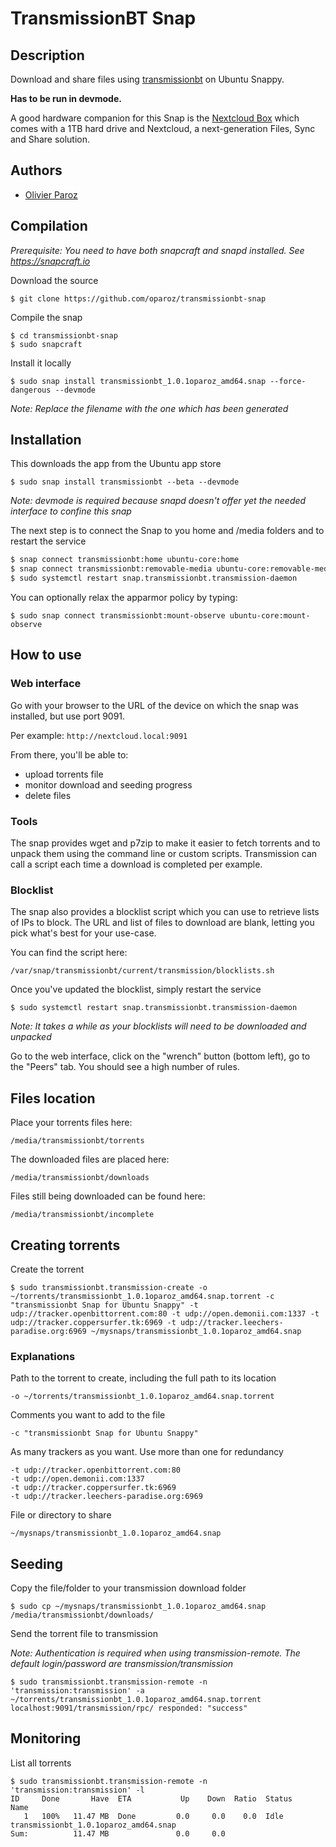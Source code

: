 # TransmissionBT Snap

## Description

Download and share files using [transmissionbt](https://transmissionbt.com/) on Ubuntu Snappy.

**Has to be run in devmode.**

A good hardware companion for this Snap is the [Nextcloud Box](https://nextcloud.com/box) which comes with a 1TB hard drive and Nextcloud, a next-generation Files, Sync and Share solution.

## Authors

* [Olivier Paroz](https://github.com/oparoz)

## Compilation

*Prerequisite: You need to have both snapcraft and snapd installed. See https://snapcraft.io*

Download the source

`$ git clone https://github.com/oparoz/transmissionbt-snap`

Compile the snap

```
$ cd transmissionbt-snap
$ sudo snapcraft
```

Install it locally

`$ sudo snap install transmissionbt_1.0.1oparoz_amd64.snap --force-dangerous --devmode`

*Note: Replace the filename with the one which has been generated*

## Installation

This downloads the app from the Ubuntu app store

`$ sudo snap install transmissionbt --beta --devmode`

*Note: devmode is required because snapd doesn't offer yet the needed interface to confine this snap*

The next step is to connect the Snap to you home and /media folders and to restart the service

```bash
$ snap connect transmissionbt:home ubuntu-core:home
$ snap connect transmissionbt:removable-media ubuntu-core:removable-media
$ sudo systemctl restart snap.transmissionbt.transmission-daemon
```

You can optionally relax the apparmor policy by typing:

`$ sudo snap connect transmissionbt:mount-observe ubuntu-core:mount-observe`

## How to use

### Web interface

Go with your browser to the URL of the device on which the snap was installed, but use port 9091.

Per example: `http://nextcloud.local:9091`

From there, you'll be able to:
* upload torrents file
* monitor download and seeding progress
* delete files

### Tools

The snap provides wget and p7zip to make it easier to fetch torrents and to unpack them using the command line or custom scripts.
Transmission can call a script each time a download is completed per example.

### Blocklist

The snap also provides a blocklist script which you can use to retrieve lists of IPs to block. 
The URL and list of files to download are blank, letting you pick what's best for your use-case.

You can find the script here:

`/var/snap/transmissionbt/current/transmission/blocklists.sh`

Once you've updated the blocklist, simply restart the service

`$ sudo systemctl restart snap.transmissionbt.transmission-daemon`

*Note: It takes a while as your blocklists will need to be downloaded and unpacked*

Go to the web interface, click on the "wrench" button (bottom left), go to the "Peers" tab.
You should see a high number of rules.

## Files location

Place your torrents files here:

`/media/transmissionbt/torrents`

The downloaded files are placed here:

`/media/transmissionbt/downloads`

Files still being downloaded can be found here:

`/media/transmissionbt/incomplete`

## Creating torrents

Create the torrent

```
$ sudo transmissionbt.transmission-create -o ~/torrents/transmissionbt_1.0.1oparoz_amd64.snap.torrent -c "transmissionbt Snap for Ubuntu Snappy" -t udp://tracker.openbittorrent.com:80 -t udp://open.demonii.com:1337 -t udp://tracker.coppersurfer.tk:6969 -t udp://tracker.leechers-paradise.org:6969 ~/mysnaps/transmissionbt_1.0.1oparoz_amd64.snap
```

### Explanations

Path to the torrent to create, including the full path to its location

`-o ~/torrents/transmissionbt_1.0.1oparoz_amd64.snap.torrent`

Comments you want to add to the file

`-c "transmissionbt Snap for Ubuntu Snappy"`

As many trackers as you want. Use more than one for redundancy

```
-t udp://tracker.openbittorrent.com:80
-t udp://open.demonii.com:1337
-t udp://tracker.coppersurfer.tk:6969
-t udp://tracker.leechers-paradise.org:6969
```

File or directory to share

`~/mysnaps/transmissionbt_1.0.1oparoz_amd64.snap`

## Seeding

Copy the file/folder to your transmission download folder

```
$ sudo cp ~/mysnaps/transmissionbt_1.0.1oparoz_amd64.snap /media/transmissionbt/downloads/
```

Send the torrent file to transmission

*Note: Authentication is required when using transmission-remote. The default login/password are transmission/transmission*

```
$ sudo transmissionbt.transmission-remote -n 'transmission:transmission' -a ~/torrents/transmissionbt_1.0.1oparoz_amd64.snap.torrent
localhost:9091/transmission/rpc/ responded: "success"
```

## Monitoring

List all torrents

```
$ sudo transmissionbt.transmission-remote -n 'transmission:transmission' -l
ID     Done       Have  ETA           Up    Down  Ratio  Status       Name
   1   100%   11.47 MB  Done         0.0     0.0    0.0  Idle         transmissionbt_1.0.1oparoz_amd64.snap
Sum:          11.47 MB               0.0     0.0
```
